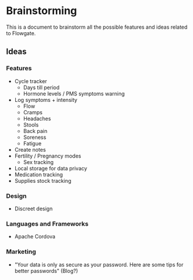 # Brainstorming

This is a document to brainstorm all the possible features and ideas related to Flowgate.

## Ideas

### Features

- Cycle tracker
    - Days till period
    - Hormone levels / PMS symptoms warning
- Log symptoms + intensity
    - Flow
    - Cramps 
    - Headaches
    - Stools
    - Back pain
    - Soreness
    - Fatigue
- Create notes
- Fertility / Pregnancy modes
    - Sex tracking
- Local storage for data privacy
- Medication tracking
- Supplies stock tracking

### Design

- Discreet design

### Languages and Frameworks

- Apache Cordova

### Marketing

- "Your data is only as secure as your password. Here are some tips for better passwords" (Blog?)